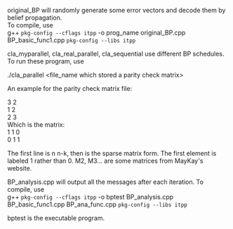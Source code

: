 original_BP will randomly generate some error vectors and decode them by belief propagation.  
  To compile, use   
g++   `pkg-config --cflags itpp` -o prog_name original_BP.cpp  BP_basic_func1.cpp  `pkg-config --libs itpp`  

cla_myparallel, cla_real_parallel, cla_sequential use different BP schedules. To run these program, use    

./cla_parallel  <file_name which stored a parity check matrix> <error probability> <number of codewords> <max  iterations>
 
An example for the parity check matrix file:
  
3 2  
1 2   
2 3  
Which is the matrix:  
  1 1 0  
  0 1 1  
  
The first line is n n-k, then is the sparse matrix form. The first element is labeled 1 rather than 0.
M2, M3... are some matrices from MayKay's website.
  
  
BP_analysis.cpp will output all the messages after each iteration.  To compile, use  
  g++   `pkg-config --cflags itpp` -o bptest BP_analysis.cpp  BP_basic_func1.cpp BP_ana_func.cpp `pkg-config --libs itpp`  

  bptest is the executable program.

  


